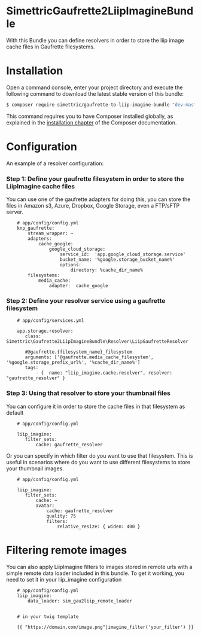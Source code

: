 # SimettricGaufrette2LiipImagineBundle

With this Bundle you can define resolvers in order to store the liip image cache files in Gaufrette filesystems.


Installation
============

Open a command console, enter your project directory and execute the
following command to download the latest stable version of this bundle:

```bash
$ composer require simettric/gaufrette-to-liip-imagine-bundle "dev-master"
```

This command requires you to have Composer installed globally, as explained
in the [installation chapter](https://getcomposer.org/doc/00-intro.md)
of the Composer documentation.

Configuration
=============

An example of a resolver configuration:

### Step 1: Define your gaufrette filesystem in order to store the LiipImagine cache files

You can use one of the gaufrette adapters for doing this, you can store the files in Amazon s3, Azure, Dropbox, Google Storage, even a FTP/sFTP server.

        # app/config/config.yml
        knp_gaufrette:
            stream_wrapper: ~
            adapters:
                cache_google:
                    google_cloud_storage:
                        service_id:  'app.google_cloud_storage.service'
                        bucket_name: '%google.storage_bucket_name%'
                        options:
                            directory: %cache_dir_name%
            filesystems:
                media_cache:
                    adapter:  cache_google
                    
### Step 2: Define your resolver service using a gaufrette filesystem

        # app/config/services.yml
        
        app.storage.resolver:
           class: Simettric\Gaufrette2LiipImagineBundle\Resolver\LiipGaufretteResolver
            
           #@gaufrette.{filesystem_name}_filesystem
           arguments: ['@gaufrette.media_cache_filesystem', '%google.storage_prefix_url%', '%cache_dir_name%']
           tags:
               - {  name: "liip_imagine.cache.resolver", resolver: "gaufrette_resolver" }
        
### Step 3: Using that resolver to store your thumbnail files

You can configure it in order to store the cache files in that filesystem as default

        # app/config/config.yml
        
        liip_imagine:
           filter_sets:
               cache: gaufrette_resolver
               
Or you can specify in which filter do you want to use that filesystem. 
This is useful in scenarios where do you want to use different filesystems to store your thumbnail images.
        
        # app/config/config.yml
        
        liip_imagine:
           filter_sets:
               cache: ~
               avatar:
                   cache: gaufrette_resolver
                   quality: 75
                   filters:
                       relative_resize: { widen: 400 }
                       
                       
Filtering remote images
====================

You can also apply LiipImagine filters to images stored in remote urls with a simple remote data loader included in this bundle.
To get it working, you need to set it in your liip_imagine configuration

        # app/config/config.yml
        liip_imagine:
            data_loader: sim_gau2liip_remote_loader
            
            
        # in your twig template
        
        {{ "https://domain.com/image.png"|imagine_filter('your_filter') }}
        